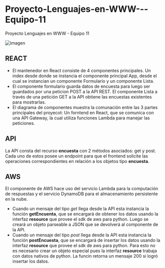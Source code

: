 # Proyecto-Lenguajes-en-WWW---Equipo-11
Proyecto Lenguajes en WWW - Equipo 11

![imagen](https://user-images.githubusercontent.com/50089089/127596038-99a42f04-5d0d-4565-8c90-d797ede2b111.png)

## REACT
* El mantenedor en React consiste de 4 componentes principales. Un index desde donde se instancia el componente principal App, desde el cual se instancian un componente Formulario y un componente Lista.
* El componente formulario guarda datos de encuesta para luego ser guardados por una peticion POST a la API REST. El componente Lista a través de una petición GET a la API obtiene las encuestas existentes para mostrarlas.
* El diagrama de componentes muestra la comunación entre las 3 partes principales del proyecot: Un forntend en React, que se comunica con una API Gateway, la cual utiliza funciones Lambda para manejar las peticiones.


## API
La API consta del recurso __encuesta__ con 2 métodos asociados: get y post. Cada uno de estos posee un endpoint para que el frontend solicite las operaciones correspondientes en relación a los objetos tipo __encuesta__.

## AWS
El componente de AWS hace uso del servicio Lambda para la computación de respuestas y el servicio DynamoDB para el almacenamiento persistente en la nube.

* Cuando un mensaje del tipo _get_ llega desde la API esta instancia la función __getEncuenta__, que se encargará de obtener los datos usando la interfaz __resource__ que provee el sdk de aws para python. Luego se creará un objeto parseable a JSON que se devolverá al componente de la API.
* Cuando un mensaje del tipo _post_ llega desde la API esta instancia la función __postEncuesta__, que se encargará de insertar los datos usando la interfaz __resource__ que provee el sdk de aws para python. Para esto no es necesario crear un objeto especial pues la interfaz  __resource__ trabaja con datos nativos de python. La funcin retorna un mensaje 200 si logró insertar los datos.
